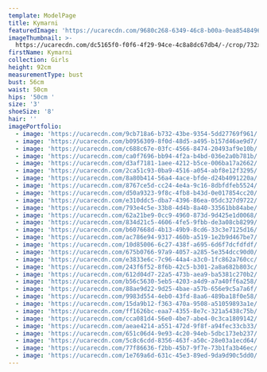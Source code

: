 ```yaml
---
template: ModelPage
title: Kymarni
featuredImage: 'https://ucarecdn.com/9680c268-6349-46c8-b00a-0ea8548496a0/'
imageThumbnail: >-
  https://ucarecdn.com/dc5165f0-f0f6-4f29-94ce-4c8a8dc67db4/-/crop/732x958/1125,264/-/preview/
firstName: Kymarni
collection: Girls
height: 92cm
measurementType: bust
bust: 56cm
waist: 50cm
hips: '50cm '
size: '3'
shoeSize: '8'
hair: ''
imagePortfolio:
  - image: 'https://ucarecdn.com/9cb718a6-b732-43be-9354-5dd27769f961/'
  - image: 'https://ucarecdn.com/b0956309-8f0d-48d5-a495-b157d46ae9d7/'
  - image: 'https://ucarecdn.com/c688c67e-03fc-4566-8474-20493af9e10b/'
  - image: 'https://ucarecdn.com/ca0f7696-bb94-4f2a-b4bd-036e2a0b781b/'
  - image: 'https://ucarecdn.com/d3af7181-1aee-4212-b5ce-006ba17a2662/'
  - image: 'https://ucarecdn.com/2ca51c93-0ba9-4516-a054-abf8e12f3295/'
  - image: 'https://ucarecdn.com/8a80b414-56a4-4ace-bfde-d24b4091220a/'
  - image: 'https://ucarecdn.com/8767ce5d-cc24-4e4a-9c16-8dbfdfeb5524/'
  - image: 'https://ucarecdn.com/d50a9323-9f8c-4fb8-b43d-0e017854cc20/'
  - image: 'https://ucarecdn.com/e310ddc5-dba7-4396-86ea-05dc327d9722/'
  - image: 'https://ucarecdn.com/793e4c5e-33b8-4d4b-8a40-33561bb84abe/'
  - image: 'https://ucarecdn.com/62a21be9-0cc9-4960-873d-9d425e1d0068/'
  - image: 'https://ucarecdn.com/834d21c5-4606-4fe5-9fbb-de3a08cb8299/'
  - image: 'https://ucarecdn.com/b607668d-4b13-49b9-8cd6-33c3e7125d16/'
  - image: 'https://ucarecdn.com/ac786e94-9317-460b-a519-1e2b9d467be7/'
  - image: 'https://ucarecdn.com/10d85006-6c27-438f-a695-6d6f7dcfdfdf/'
  - image: 'https://ucarecdn.com/675b0766-97a9-4057-a285-5e354dcc90d0/'
  - image: 'https://ucarecdn.com/e3833e6c-7c96-44a4-a3c0-1fc862a760cc/'
  - image: 'https://ucarecdn.com/243f6f52-8f6b-42c5-b301-2a8a682b803c/'
  - image: 'https://ucarecdn.com/612d04d7-22a5-473b-aea9-ba5381c270b2/'
  - image: 'https://ucarecdn.com/b56c5630-5eb5-4203-a4d9-a7a40ff6a258/'
  - image: 'https://ucarecdn.com/88ae9d22-9d25-4bae-a57b-656e9c5a7a6f/'
  - image: 'https://ucarecdn.com/9983d554-4eb0-43fd-8aa6-489ba18f0e58/'
  - image: 'https://ucarecdn.com/15da9b12-f363-470a-9508-a51059893a1e/'
  - image: 'https://ucarecdn.com/ff1626bc-eaa7-4355-8e7c-321a5438c75b/'
  - image: 'https://ucarecdn.com/cca081d4-56e0-4be7-abe4-0c3ca1809142/'
  - image: 'https://ucarecdn.com/aeae4214-a551-472d-9f8f-a94fec33cb33/'
  - image: 'https://ucarecdn.com/651c06d4-9e93-4c20-94eb-5dbc173eb237/'
  - image: 'https://ucarecdn.com/5c8c6cdd-8356-463f-a50c-28e03a1ecd64/'
  - image: 'https://ucarecdn.com/77f86636-f2bb-45b7-9f7e-73b1fa3b46ec/'
  - image: 'https://ucarecdn.com/1e769a6d-631c-45e3-89ed-9da9d90c5dd0/'
---
```


